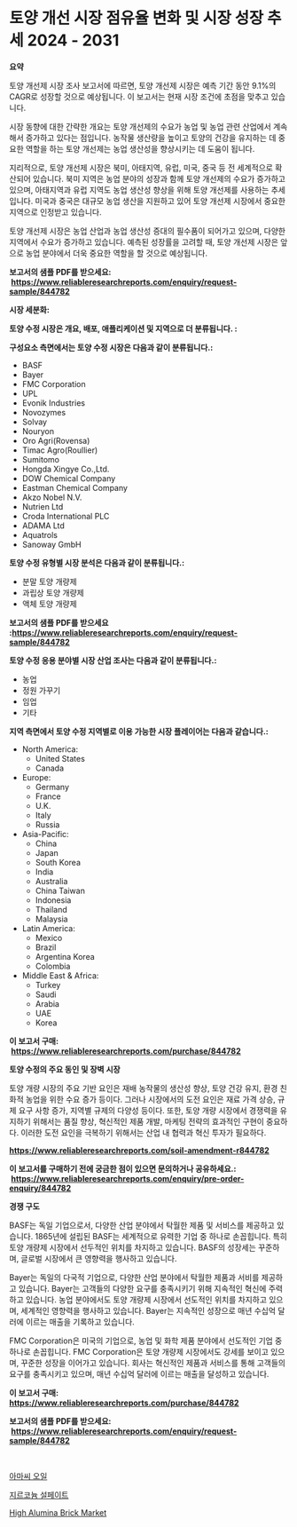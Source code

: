 <p><h1>토양 개선 시장 점유율 변화 및 시장 성장 추세 2024 - 2031</h1></p><p><strong>요약</strong></p>
<p><p>토양 개선제 시장 조사 보고서에 따르면, 토양 개선제 시장은 예측 기간 동안 9.1%의 CAGR로 성장할 것으로 예상됩니다. 이 보고서는 현재 시장 조건에 초점을 맞추고 있습니다.</p><p>시장 동향에 대한 간략한 개요는 토양 개선제의 수요가 농업 및 농업 관련 산업에서 계속해서 증가하고 있다는 점입니다. 농작물 생산량을 높이고 토양의 건강을 유지하는 데 중요한 역할을 하는 토양 개선제는 농업 생산성을 향상시키는 데 도움이 됩니다.</p><p>지리적으로, 토양 개선제 시장은 북미, 아태지역, 유럽, 미국, 중국 등 전 세계적으로 확산되어 있습니다. 북미 지역은 농업 분야의 성장과 함께 토양 개선제의 수요가 증가하고 있으며, 아태지역과 유럽 지역도 농업 생산성 향상을 위해 토양 개선제를 사용하는 추세입니다. 미국과 중국은 대규모 농업 생산을 지원하고 있어 토양 개선제 시장에서 중요한 지역으로 인정받고 있습니다.</p><p>토양 개선제 시장은 농업 산업과 농업 생산성 증대의 필수품이 되어가고 있으며, 다양한 지역에서 수요가 증가하고 있습니다. 예측된 성장률을 고려할 때, 토양 개선제 시장은 앞으로 농업 분야에서 더욱 중요한 역할을 할 것으로 예상됩니다.</p></p>
<p><strong>보고서의 샘플 PDF를 받으세요: &nbsp;<a href="https://www.reliableresearchreports.com/enquiry/request-sample/844782">https://www.reliableresearchreports.com/enquiry/request-sample/844782</a></strong></p>
<p><strong>시장 세분화:</strong></p>
<p><strong> 토양 수정 시장은 개요, 배포, 애플리케이션 및 지역으로 더 분류됩니다. :</strong></p>
<p><strong>구성요소 측면에서는 토양 수정 시장은 다음과 같이 분류됩니다.:</strong></p>
<p><ul><li>BASF</li><li>Bayer</li><li>FMC Corporation</li><li>UPL</li><li>Evonik Industries</li><li>Novozymes</li><li>Solvay</li><li>Nouryon</li><li>Oro Agri(Rovensa)</li><li>Timac Agro(Roullier)</li><li>Sumitomo</li><li>Hongda Xingye Co.,Ltd.</li><li>DOW Chemical Company</li><li>Eastman Chemical Company</li><li>Akzo Nobel N.V.</li><li>Nutrien Ltd</li><li>Croda International PLC</li><li>ADAMA Ltd</li><li>Aquatrols</li><li>Sanoway GmbH</li></ul></p>
<p><strong> 토양 수정 유형별 시장 분석은 다음과 같이 분류됩니다.:</strong></p>
<p><ul><li>분말 토양 개량제</li><li>과립상 토양 개량제</li><li>액체 토양 개량제</li></ul></p>
<p><strong>보고서의 샘플 PDF를 받으세요 :<a href="https://www.reliableresearchreports.com/enquiry/request-sample/844782">https://www.reliableresearchreports.com/enquiry/request-sample/844782</a></strong></p>
<p><strong> 토양 수정 응용 분야별 시장 산업 조사는 다음과 같이 분류됩니다.:</strong></p>
<p><ul><li>농업</li><li>정원 가꾸기</li><li>임업</li><li>기타</li></ul></p>
<p><strong>지역 측면에서 토양 수정 지역별로 이용 가능한 시장 플레이어는 다음과 같습니다.:</strong></p>
<p><ul>
    <li>
        North America:
        <ul>
            <li>United States</li>
            <li>Canada</li>
        </ul>
    </li>
    <li>
        Europe:
        <ul>
            <li>Germany</li>
            <li>France</li>
            <li>U.K.</li>
            <li>Italy</li>
            <li>Russia</li>
        </ul>
    </li>
    <li>
        Asia-Pacific:
        <ul>
            <li>China</li>
            <li>Japan</li>
            <li>South Korea</li>
            <li>India</li>
            <li>Australia</li>
            <li>China Taiwan</li>
            <li>Indonesia</li>
            <li>Thailand</li>
            <li>Malaysia</li>
        </ul>
    </li>
    <li>
        Latin America:
        <ul>
            <li>Mexico</li>
            <li>Brazil</li>
            <li>Argentina Korea</li>
            <li>Colombia</li>
        </ul>
    </li>
    <li>
        Middle East & Africa:
        <ul>
            <li>Turkey</li>
            <li>Saudi</li>
            <li>Arabia</li>
            <li>UAE</li>
            <li>Korea</li>
        </ul>
    </li>
    </ul></p>
<p><strong>이 보고서 구매: &nbsp;<a href="https://www.reliableresearchreports.com/purchase/844782">https://www.reliableresearchreports.com/purchase/844782</a></strong></p>
<p><strong>토양 수정의 주요 동인 및 장벽 시장</strong></p>
<p><p>토양 개량 시장의 주요 기반 요인은 재배 농작물의 생산성 향상, 토양 건강 유지, 환경 친화적 농업을 위한 수요 증가 등이다. 그러나 시장에서의 도전 요인은 재료 가격 상승, 규제 요구 사항 증가, 지역별 규제의 다양성 등이다. 또한, 토양 개량 시장에서 경쟁력을 유지하기 위해서는 품질 향상, 혁신적인 제품 개발, 마케팅 전략의 효과적인 구현이 중요하다. 이러한 도전 요인을 극복하기 위해서는 산업 내 협력과 혁신 투자가 필요하다.</p></p>
<p><strong><a href="https://www.reliableresearchreports.com/soil-amendment-r844782">https://www.reliableresearchreports.com/soil-amendment-r844782</a></strong></p>
<p><strong>이 보고서를 구매하기 전에 궁금한 점이 있으면 문의하거나 공유하세요.: &nbsp;<a href="https://www.reliableresearchreports.com/enquiry/pre-order-enquiry/844782">https://www.reliableresearchreports.com/enquiry/pre-order-enquiry/844782</a></strong></p>
<p><strong>경쟁 구도</strong></p>
<p><p>BASF는 독일 기업으로서, 다양한 산업 분야에서 탁월한 제품 및 서비스를 제공하고 있습니다. 1865년에 설립된 BASF는 세계적으로 유력한 기업 중 하나로 손꼽힙니다. 특히 토양 개량제 시장에서 선두적인 위치를 차지하고 있습니다. BASF의 성장세는 꾸준하며, 글로벌 시장에서 큰 영향력을 행사하고 있습니다.</p><p>Bayer는 독일의 다국적 기업으로, 다양한 산업 분야에서 탁월한 제품과 서비를 제공하고 있습니다. Bayer는 고객들의 다양한 요구를 충족시키기 위해 지속적인 혁신에 주력하고 있습니다. 농업 분야에서도 토양 개량제 시장에서 선도적인 위치를 차지하고 있으며, 세계적인 영향력을 행사하고 있습니다. Bayer는 지속적인 성장으로 매년 수십억 달러에 이르는 매출을 기록하고 있습니다.</p><p>FMC Corporation은 미국의 기업으로, 농업 및 화학 제품 분야에서 선도적인 기업 중 하나로 손꼽힙니다. FMC Corporation은 토양 개량제 시장에서도 강세를 보이고 있으며, 꾸준한 성장을 이어가고 있습니다. 회사는 혁신적인 제품과 서비스를 통해 고객들의 요구를 충족시키고 있으며, 매년 수십억 달러에 이르는 매출을 달성하고 있습니다.</p></p>
<p><strong>이 보고서 구매: &nbsp; <a href="https://www.reliableresearchreports.com/purchase/844782">https://www.reliableresearchreports.com/purchase/844782</a></strong></p>
<p><strong>보고서의 샘플 PDF를 받으세요: &nbsp;<a href="https://www.reliableresearchreports.com/enquiry/request-sample/844782">https://www.reliableresearchreports.com/enquiry/request-sample/844782</a></strong><strong></strong></p>
<p>&nbsp;</p>
<p><p><a href="https://medium.com/@tonyolfson67562023/%EC%95%84%EB%A7%88%EC%94%A8-%EC%98%A4%EC%9D%BC-%EC%8B%9C%EC%9E%A5-%EB%B6%84%EC%84%9D-%EC%97%B0%ED%8F%89%EA%B7%A0-%EC%84%B1%EC%9E%A5%EB%A5%A0-%EC%8B%9C%EC%9E%A5-%EC%84%B8%EB%B6%84%ED%99%94-%EB%B0%8F-%EC%84%B8%EA%B3%84-%EC%82%B0%EC%97%85-%EA%B0%9C%EC%9A%94-b432a8b0ea8a">아마씨 오일</a></p><p><a href="https://medium.com/@arthuralety6767836754/%EC%A7%80%EB%A5%B4%EC%BD%94%EB%8A%84-%ED%99%A9%EC%82%B0-%EC%8B%9C%EC%9E%A5-2031%EB%85%84%EA%B9%8C%EC%A7%80-%EC%84%B1%EA%B3%B5%EC%A0%81%EC%9D%B8-%EB%B9%84%EC%A6%88%EB%8B%88%EC%8A%A4-%EC%A0%84%EB%9E%B5%EC%9D%98-%EC%97%B4%EC%87%A0-%EC%97%AC%EB%AC%BC%EB%A1%A0-7fd3aa260531">지르코늄 설페이트</a></p><p><a href="https://artistic-helicopter-ca9.notion.site/High-Alumina-Brick-Market-Size-Reflecting-a-Forecast-Till-2031-Market-By-Type-By-Application-and-B-bf810379656d4f67abbc257f55dd3d2f">High Alumina Brick Market</a></p></p>